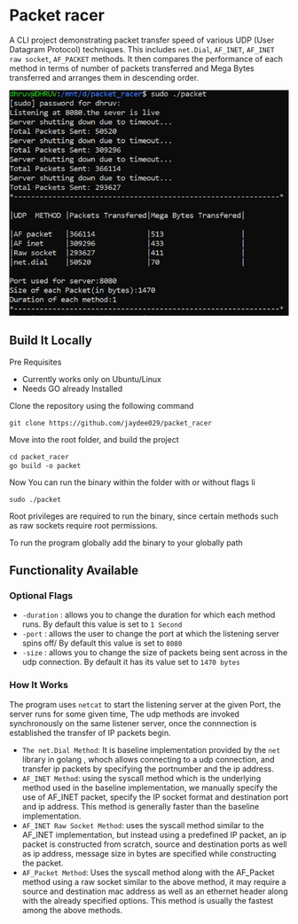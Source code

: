 # Packet racer
A CLI project demonstrating packet transfer speed of various UDP (User Datagram Protocol) techniques.
This includes `net.Dial`, `AF_INET`, `AF_INET raw socket`, `AF_PACKET` methods. It then compares the performance of each method in terms of number of packets transferred and Mega Bytes transferred and arranges them in descending order.

![test](https://github.com/jaydee029/packet_racer/blob/main/assets/packettest.jpg)

## Build It Locally

Pre Requisites
- Currently works only on Ubuntu/Linux
- Needs GO already Installed

Clone the repository using the following command
```
git clone https://github.com/jaydee029/packet_racer
```

Move into the root folder, and build the project
```
cd packet_racer
go build -o packet
```

Now You can run the binary within the folder with or without flags li
```
sudo ./packet
```
Root privileges are required to run the binary, since certain methods such as raw sockets require root permissions.

To run the program globally add the binary to your globally path

## Functionality Available

### Optional Flags
- `-duration` : allows you to change the duration for which each method runs. By default this value is set to `1 Second`
- `-port` : allows the user to change the port at which the listening server spins off/ By default this value is set to `8080`
- `-size` : allows you to change the size of packets being sent across in the udp connection. By default it has its value set to `1470 bytes`

### How It Works
The program uses `netcat` to start the listening server at the given Port, the server runs for some given time, The udp methods are invoked synchronously on the same listener server, once the connnection is established the transfer of IP packets begin.

- `The net.Dial Method`: It is baseline implementation provided by the `net` library in golang , whoch allows connecting to a udp connection, and transfer ip packets by specifying the portnumber and the ip address.
- `AF_INET Method`: using the syscall method which is the underlying method used in the baseline implementation, we manually specify the use of AF_INET packet, specify the IP socket format and destination port and ip address. This method is generally faster than the baseline implementation.
- `AF_INET Raw Socket Method`: uses the syscall method similar to the AF_INET implementation, but instead using a predefined IP packet, an ip packet is constructed from scratch, source and destination ports as well as ip address, message size in bytes are specified while constructing the packet.
- `AF_Packet Method`: Uses the syscall method along with the AF_Packet method using a raw socket similar to the above method, it may require a source and destination mac address as well as an ethernet header along with the already specified options. This method is usually the fastest among the above methods.

